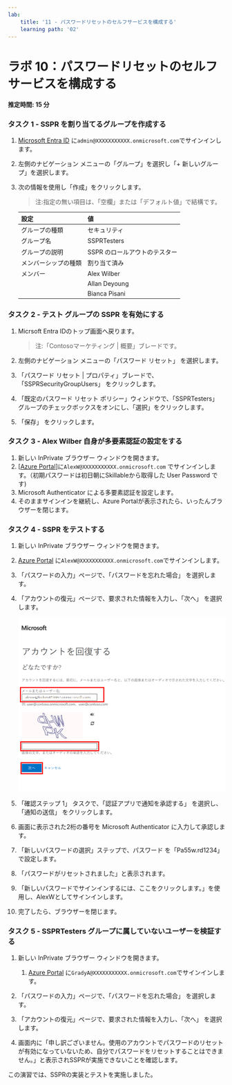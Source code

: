 ```yaml
---
lab:
    title: '11 - パスワードリセットのセルフサービスを構成する'
    learning path: '02'
---
```


# ラボ 10：パスワードリセットのセルフサービスを構成する
#### 推定時間: 15 分

### タスク 1 - SSPR を割り当てるグループを作成する

1. [Microsoft Entra ID]( https://portal.azure.com/#blade/Microsoft_AAD_IAM/ActiveDirectoryMenuBlade/Overview) に`admin@XXXXXXXXXXX.onmicrosoft.com`でサインインします。

2. 左側のナビゲーション メニューの「グループ」を選択し「+ 新しいグループ」を選択します。

2. 次の情報を使用し「作成」をクリックします。

    > 注:指定の無い項目は、「空欄」または「デフォルト値」で結構です。
    
    | 設定 | 値 |
    | :--- | :--- |
    | グループの種類| セキュリティ |
    | グループ名| SSPRTesters |
    | グループの説明| SSPR のロールアウトのテスター |
    | メンバーシップの種類| 割り当て済み |
    | メンバー| Alex Wilber |
    | | Allan Deyoung |
    | | Bianca Pisani |



### タスク 2 - テスト グループの SSPR を有効にする

1. Micrsoft Entra IDのトップ画面へ戻ります。

    > 注:「Contosoマーケティング | 概要」ブレードです。

2. 左側のナビゲーション メニューの「パスワード リセット」 を選択します。

3. 「パスワード リセット | プロパティ」ブレードで、「SSPRSecurityGroupUsers」 をクリックします。

5. 「既定のパスワード リセット ポリシー」ウィンドウで、「SSPRTesters」 グループのチェックボックスをオンにし、「選択」をクリックします。

6. 「保存」 をクリックします。

    

### タスク 3 - Alex Wilber 自身が多要素認証の設定をする

1. 新しい InPrivate ブラウザー ウィンドウを開きます。
2. [[Azure Portal]( https://portal.azure.com)]に`AlexW@XXXXXXXXXXX.onmicrosoft.com` でサインインします。（初期パスワードは初日朝にSkillableから取得した User Password です)
4. Microsoft Authenticator による多要素認証を設定します。
7. そのままサインインを継続し、Azure Portalが表示されたら、いったんブラウザーを閉じます。



### タスク 4 - SSPR をテストする

1. 新しい InPrivate ブラウザー ウィンドウを開きます。

2. [Azure Portal]( https://portal.azure.com) に`AlexW@XXXXXXXXXXX.onmicrosoft.com`でサインインします。

3. 「パスワードの入力」ページで、「パスワードを忘れた場合」 を選択します。

4. 「アカウントの復元」ページで、要求された情報を入力し、「次へ」 を選択します。

    ![「メールまたはユーザー名」、入力ボックス、「次へ」ボタンが強調表示された「アカウントの復元」ページが表示されている画面イメージ](./media/lp2-mod2-get-back-into-your-account-page.png)

5. 「確認ステップ 1」 タスクで、「認証アプリで通知を承認する」 を選択し、「通知の送信」 をクリックします。

6.  画面に表示された2桁の番号を Microsoft Authenticator に入力して承認します。

7. 「新しいパスワードの選択」ステップで、パスワード を「Pa55w.rd1234」 で設定します。

9. 「パスワードがリセットされました」と表示されます。

10. 「新しいパスワードでサインインするには、ここをクリックします。」を使用し、AlexWとしてサインインします。

11. 完了したら、ブラウザーを閉じます。

      

### タスク 5 - SSPRTesters グループに属していないユーザーを検証する

1. 新しい InPrivate ブラウザー ウィンドウを開きます。

   1. [Azure Portal]( https://portal.azure.com) に`GradyA@XXXXXXXXXXX.onmicrosoft.com`でサインインします。

2. 「パスワードの入力」ページで、「パスワードを忘れた場合」 を選択します。

3. 「アカウントの復元」ページで、要求された情報を入力し、「次へ」 を選択します。

4. 画面内に「申し訳ございません。使用のアカウントでパスワードのリセットが有効になっていないため、自分でパスワードをリセットすることはできません。」と表示されSSPRが実施できないことを確認します。

   

この演習では、SSPRの実装とテストを実施しました。
